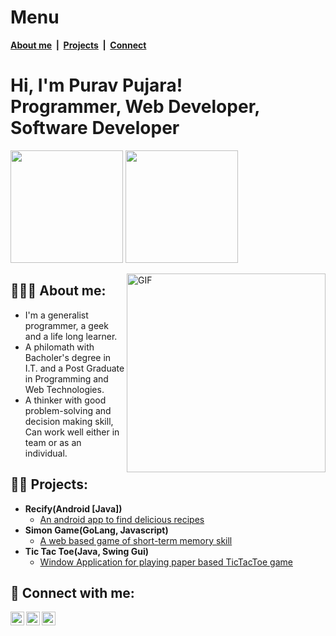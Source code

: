 Menu
====
<b>[About me](#-projects)&nbsp;&nbsp;|&nbsp;&nbsp;[Projects](#-projects)&nbsp;&nbsp;|&nbsp;&nbsp;[Connect](#--connect-with-me)</b>
<h1>Hi, I'm Purav Pujara! <br/> Programmer, Web Developer, Software Developer</h1>

<p>
  <img height="180em" src="https://github-readme-stats.vercel.app/api?username=puru888&show_icons=true&hide_border=true&&count_private=true&include_all_commits=true" />
  <img height="180em" src="https://github-readme-stats.vercel.app/api/top-langs/?username=puru888&exclude_repo=KNN-Image-Classification&show_icons=true&hide_border=true&layout=compact&langs_count=8"/>
</p>
    <img align="right" alt="GIF" src="https://images.squarespace-cdn.com/content/v1/5769fc401b631bab1addb2ab/1541580611624-TE64QGKRJG8SWAIUS7NS/ke17ZwdGBToddI8pDm48kPoswlzjSVMM-SxOp7CV59BZw-zPPgdn4jUwVcJE1ZvWQUxwkmyExglNqGp0IvTJZamWLI2zvYWH8K3-s_4yszcp2ryTI0HqTOaaUohrI8PI6FXy8c9PWtBlqAVlUS5izpdcIXDZqDYvprRqZ29Pw0o/coding-freak.gif?raw=true" height="318" />
    
 <h2>🙎🏻‍♂️ About me:</h2>
 
 - I'm a generalist programmer, a geek and a life long learner.
 - A philomath with Bacholer's degree in I.T. and a Post Graduate in Programming and Web Technologies.
 - A thinker with good problem-solving and decision making skill, Can work well either in team or as an individual. 
 
<h2>👨‍💻 Projects:</h2>

- <b>Recify(Android [Java])</b>
  - [An android app to find delicious recipes](https://github.com/puru888/Recify.git)
- <b>Simon Game(GoLang, Javascript)</b>
  - [A web based game of short-term memory skill](https://github.com/puru888/SimonGameWithGolang.git)
- <b>Tic Tac Toe(Java, Swing Gui)</b>
  - [Window Application for playing paper based TicTacToe game](https://github.com/puru888/Tic-Tac-Toe.git)


<h2> 🤳 Connect with me:</h2>

[<img align="left" alt="Twitter" width="22px" src="https://cdn.jsdelivr.net/npm/simple-icons@v3/icons/twitter.svg" />][twitter]
[<img align="left" alt="LinkedIn" width="22px" src="https://cdn.jsdelivr.net/npm/simple-icons@v3/icons/linkedin.svg" />][linkedin]
[<img align="left" alt="Email" width="22px" src="https://cdn.jsdelivr.net/npm/simple-icons@3.13.0/icons/gmail.svg" />][Gmail]


[twitter]: https://twitter.com/pujara_purav
[linkedin]: https://linkedin.com/in/purav-pujara
[Gmail]: mailto:papujara162@gmail.com

